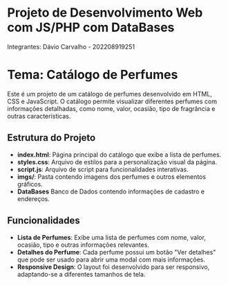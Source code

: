 # Projeto de Desenvolvimento Web com JS/PHP com DataBases

Integrantes: Dávio Carvalho - 202208919251
# Tema: Catálogo de Perfumes

Este é um projeto de um catálogo de perfumes desenvolvido em HTML, CSS e JavaScript. O catálogo permite visualizar diferentes perfumes com informações detalhadas, como nome, valor, ocasião, tipo de fragrância e outras características.

## Estrutura do Projeto

- **index.html**: Página principal do catálogo que exibe a lista de perfumes.
- **styles.css**: Arquivo de estilos para a personalização visual da página.
- **script.js**: Arquivo de script para funcionalidades interativas.
- **imgs/**: Pasta contendo imagens dos perfumes e outros elementos gráficos.
- **DataBases** Banco de Dados contendo informações de cadastro e endereços.

## Funcionalidades

- **Lista de Perfumes**: Exibe uma lista de perfumes com nome, valor, ocasião, tipo e outras informações relevantes.
- **Detalhes do Perfume**: Cada perfume possui um botão "Ver detalhes" que pode ser usado para abrir uma modal com mais informações.
- **Responsive Design**: O layout foi desenvolvido para ser responsivo, adaptando-se a diferentes tamanhos de tela.

